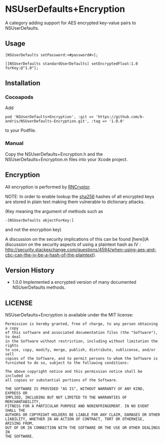 # NSUserDefaults+Encryption

A category adding support for AES encrypted key-value pairs to NSUserDefaults.

## Usage

``` objc
[NSUserDefaults setPassword:<#password#>];

[[NSUserDefaults standardUserDefaults] setEncryptedFloat:1.0 forKey:@"1.0"];
```

## Installation

### Cocoapods

Add
```
pod 'NSUserDefaults+Encryption', :git => 'https://github.com/b-andris/NSUserDefaults-Encryption.git', :tag => '1.0.0'
```
to your Podfile.

### Manual

Copy the NSUserDefaults+Encryption.h and the NSUserDefaults+Encryption.m files into your Xcode project.

## Encryption

All encryption is performed by [RNCryptor](https://github.com/RNCryptor/RNCryptor).

NOTE: In order to enable lookup the [sha256](http://en.wikipedia.org/wiki/SHA-2#Examples_of_SHA-2_variants) hashes of all encrypted keys are stored in plain text making them vulnerable to dictionary attacks.

(Key meaning the argument of methods such as
```
-[NSUserDefaults objectForKey:]
```
and not the encryption key)

A discussion on the security implications of this can be found [here](A discussion on the security aspects of using a plaintext hash as IV : http://security.stackexchange.com/questions/4594/when-using-aes-and-cbc-can-the-iv-be-a-hash-of-the-plaintext).

## Version History

* 1.0.0 Implemented a encrypted version of many documented NSUserDefaults methods.


## LICENSE

NSUserDefaults+Encryption is available under the MIT license:
```
Permission is hereby granted, free of charge, to any person obtaining a copy
of this software and associated documentation files (the "Software"), to deal
in the Software without restriction, including without limitation the rights
to use, copy, modify, merge, publish, distribute, sublicense, and/or sell
copies of the Software, and to permit persons to whom the Software is
furnished to do so, subject to the following conditions:

The above copyright notice and this permission notice shall be included in
all copies or substantial portions of the Software.

THE SOFTWARE IS PROVIDED "AS IS", WITHOUT WARRANTY OF ANY KIND, EXPRESS OR
IMPLIED, INCLUDING BUT NOT LIMITED TO THE WARRANTIES OF MERCHANTABILITY,
FITNESS FOR A PARTICULAR PURPOSE AND NONINFRINGEMENT. IN NO EVENT SHALL THE
AUTHORS OR COPYRIGHT HOLDERS BE LIABLE FOR ANY CLAIM, DAMAGES OR OTHER
LIABILITY, WHETHER IN AN ACTION OF CONTRACT, TORT OR OTHERWISE, ARISING FROM,
OUT OF OR IN CONNECTION WITH THE SOFTWARE OR THE USE OR OTHER DEALINGS IN
THE SOFTWARE.
```